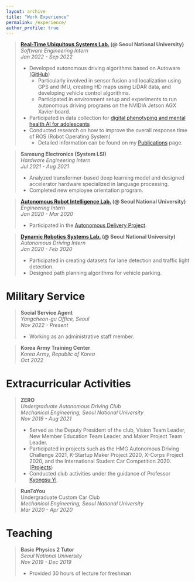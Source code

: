 ```yaml
---
layout: archive
title: "Work Experience"
permalink: /experience/
author_profile: true
---
```

> **[Real-Time Ubiquitous Systems Lab.](https://rubis.snu.ac.kr/) (@ Seoul National University)**  
> *Software Engineering Intern*  
> *Jan 2022 - Sep 2022*  
> - Developed autonomous driving algorithms based on Autoware ([GitHub](https://github.com/rubis-lab/Autoware_On_Embedded))  
>     - Particularly involved in sensor fusion and localization using GPS and IMU, creating HD maps using LiDAR data, and developing vehicle control algorithms.  
>     - Participated in environment setup and experiments to run autonomous driving programs on the NVIDIA Jetson AGX Xavier board.  
> - Participated in data collection for [digital phenotyping and mental health AI for adolescents](https://rubis.snu.ac.kr/index.php/sample-page/research/)  
> - Conducted research on how to improve the overall response time of ROS (Robot Operating System)  
>    - Detailed information can be found on my [Publications](https://sunho001215.github.io/publications/) page.  

> **Samsung Electronics (System LSI)**  
> *Hardware Engineering Intern*  
> *Jul 2021 - Aug 2021*  
> - Analyzed transformer-based deep learning model and designed accelerator hardware specialized in language processing.  
> - Completed new employee orientation program.

> **[Autonomous Robot Intelligence Lab.](https://arisnu.squarespace.com/) (@ Seoul National University)**  
> *Engineering Intern*  
> *Jan 2020 - Mar 2020*
> - Participated in the [Autonomous Delivery Project](https://sunho001215.github.io/projects/).

> **[Dynamic Robotics Systems Lab.](http://dyros.snu.ac.kr/) (@ Seoul National University)**  
> *Autonomous Driving Intern*  
> *Jan 2020 - Feb 2020*  
> - Participated in creating datasets for lane detection and traffic light detection.  
> - Designed path planning algorithms for vehicle parking.  

Military Service
======
> **Social Service Agent**  
> *Yangcheon-gu Office, Seoul*  
> *Nov 2022 - Present*  
> - Working as an administrative staff member.

> **Korea Army Training Center**  
> *Korea Army, Republic of Korea*  
> *Oct 2022*

Extracurricular Activities  
======
> **ZERO**  
> *Undergraduate Autonomous Driving Club*  
> *Mechanical Engineering, Seoul National University*  
> *Nov 2019 - Aug 2021*  
> - Served as the Deputy President of the club, Vision Team Leader, New Member Education Team Leader, and Maker Project Team Leader.  
> - Participated in projects such as the HMG Autonomous Driving Challenge 2021, K-Startup Maker Project 2020, X-Corps Project 2020, and the International Student Car Competition 2020. ([Projects](https://sunho001215.github.io/projects/))  
> - Conducted club activities under the guidance of Professor [Kyongsu Yi](https://vdcl.snu.ac.kr/members/professor).  

> **RunToYou**  
> Undergraduate Custom Car Club  
> *Mechanical Engineering, Seoul National University*  
> *Mar 2020 - Apr 2020*  

Teaching  
======  
> **Basic Physics 2 Tutor**  
> *Seoul National University*  
> *Nov 2019 - Dec 2019*  
> - Provided 30 hours of lecture for freshman  
